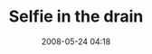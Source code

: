 ---
title: "Selfie in the drain"
date: 2008-05-24 04:18
location: Lake Phalen
picture: /assets/camera-roll/2008/05/2008-05-24-selfie-in-the-drain/recon-2-045.jpg
thumbnail: /assets/camera-roll/2008/05/2008-05-24-selfie-in-the-drain/recon-2-045-thumbnail.jpg
type: picture
tags:
  - Recon 2
  - selfie
  - spray paint
  - drain
  - Lake Phalen
  - urban exploration
  - photograph
---